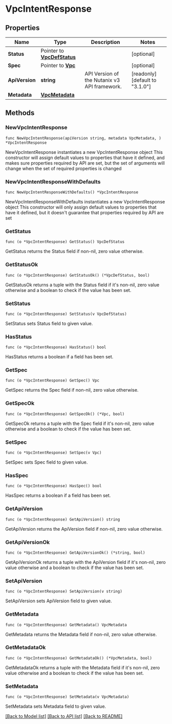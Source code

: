 # VpcIntentResponse

## Properties

Name | Type | Description | Notes
------------ | ------------- | ------------- | -------------
**Status** | Pointer to [**VpcDefStatus**](VpcDefStatus.md) |  | [optional] 
**Spec** | Pointer to [**Vpc**](Vpc.md) |  | [optional] 
**ApiVersion** | **string** | API Version of the Nutanix v3 API framework. | [readonly] [default to "3.1.0"]
**Metadata** | [**VpcMetadata**](VpcMetadata.md) |  | 

## Methods

### NewVpcIntentResponse

`func NewVpcIntentResponse(apiVersion string, metadata VpcMetadata, ) *VpcIntentResponse`

NewVpcIntentResponse instantiates a new VpcIntentResponse object
This constructor will assign default values to properties that have it defined,
and makes sure properties required by API are set, but the set of arguments
will change when the set of required properties is changed

### NewVpcIntentResponseWithDefaults

`func NewVpcIntentResponseWithDefaults() *VpcIntentResponse`

NewVpcIntentResponseWithDefaults instantiates a new VpcIntentResponse object
This constructor will only assign default values to properties that have it defined,
but it doesn't guarantee that properties required by API are set

### GetStatus

`func (o *VpcIntentResponse) GetStatus() VpcDefStatus`

GetStatus returns the Status field if non-nil, zero value otherwise.

### GetStatusOk

`func (o *VpcIntentResponse) GetStatusOk() (*VpcDefStatus, bool)`

GetStatusOk returns a tuple with the Status field if it's non-nil, zero value otherwise
and a boolean to check if the value has been set.

### SetStatus

`func (o *VpcIntentResponse) SetStatus(v VpcDefStatus)`

SetStatus sets Status field to given value.

### HasStatus

`func (o *VpcIntentResponse) HasStatus() bool`

HasStatus returns a boolean if a field has been set.

### GetSpec

`func (o *VpcIntentResponse) GetSpec() Vpc`

GetSpec returns the Spec field if non-nil, zero value otherwise.

### GetSpecOk

`func (o *VpcIntentResponse) GetSpecOk() (*Vpc, bool)`

GetSpecOk returns a tuple with the Spec field if it's non-nil, zero value otherwise
and a boolean to check if the value has been set.

### SetSpec

`func (o *VpcIntentResponse) SetSpec(v Vpc)`

SetSpec sets Spec field to given value.

### HasSpec

`func (o *VpcIntentResponse) HasSpec() bool`

HasSpec returns a boolean if a field has been set.

### GetApiVersion

`func (o *VpcIntentResponse) GetApiVersion() string`

GetApiVersion returns the ApiVersion field if non-nil, zero value otherwise.

### GetApiVersionOk

`func (o *VpcIntentResponse) GetApiVersionOk() (*string, bool)`

GetApiVersionOk returns a tuple with the ApiVersion field if it's non-nil, zero value otherwise
and a boolean to check if the value has been set.

### SetApiVersion

`func (o *VpcIntentResponse) SetApiVersion(v string)`

SetApiVersion sets ApiVersion field to given value.


### GetMetadata

`func (o *VpcIntentResponse) GetMetadata() VpcMetadata`

GetMetadata returns the Metadata field if non-nil, zero value otherwise.

### GetMetadataOk

`func (o *VpcIntentResponse) GetMetadataOk() (*VpcMetadata, bool)`

GetMetadataOk returns a tuple with the Metadata field if it's non-nil, zero value otherwise
and a boolean to check if the value has been set.

### SetMetadata

`func (o *VpcIntentResponse) SetMetadata(v VpcMetadata)`

SetMetadata sets Metadata field to given value.



[[Back to Model list]](../README.md#documentation-for-models) [[Back to API list]](../README.md#documentation-for-api-endpoints) [[Back to README]](../README.md)


